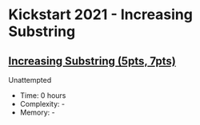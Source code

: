 # Kickstart 2021 - Increasing Substring

## [Increasing Substring (5pts, 7pts)](https://codingcompetitions.withgoogle.com/kickstart/round/0000000000435a5b/000000000077a882)

Unattempted

* Time: 0 hours
* Complexity: -
* Memory: -
